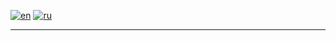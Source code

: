 [![en](https://img.shields.io/badge/lang-en-green.svg)](https://github.com/koldakov-corporation/tutorial/blob/main/README.md)
[![ru](https://img.shields.io/badge/lang-ru-blue.svg)](https://github.com/koldakov-corporation/tutorial/blob/main/README.ru.md)

---
